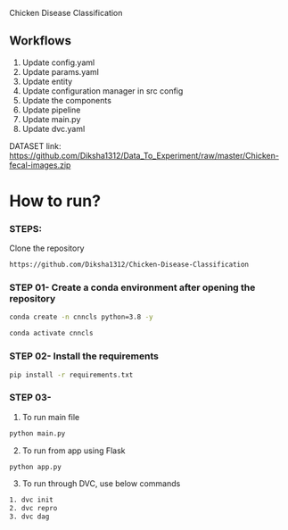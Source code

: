 Chicken Disease Classification

## Workflows

1. Update config.yaml
2. Update params.yaml
3. Update entity
4. Update configuration manager in src config
5. Update the components
6. Update pipeline
7. Update main.py
8. Update dvc.yaml


DATASET link: https://github.com/Diksha1312/Data_To_Experiment/raw/master/Chicken-fecal-images.zip

# How to run?
### STEPS:

Clone the repository

```bash
https://github.com/Diksha1312/Chicken-Disease-Classification
```
### STEP 01- Create a conda environment after opening the repository

```bash
conda create -n cnncls python=3.8 -y
```

```bash
conda activate cnncls
```



### STEP 02- Install the requirements
```bash
pip install -r requirements.txt
```

### STEP 03- 

1. To run main file
```bash
python main.py
```

2. To run from app using Flask
```bash
python app.py
```

3. To run through DVC, use below commands
```bash
1. dvc init
2. dvc repro
3. dvc dag
```
